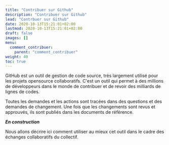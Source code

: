 ```yaml
---
title: "Contribuer sur Github"
description: "Contribuer sur Github"
lead: "Contrbuer sur Github"
date: 2020-10-13T15:21:01+02:00
lastmod: 2020-10-13T15:21:01+02:00
draft: false
images: []
menu:
  comment_contribuer:
    parent: "comment_contribuer"
weight: 40
toc: true
---
```


GitHub est un outil de gestion de code source, très largement utilisé pour les projets opensource collaboratifs.
C'est un outil qui permet à des millions de développeurs dans le monde de contribuer et de revoir des milliards de lignes de codes.

Toutes les demandes et les actions sont tracées dans des questions et des demandes de changement.
Une fois que les changements sont revus et approuvés, ils sont publiés dans les documents de référence.

***En construction***

Nous allons décrire ici comment utiliser au mieux cet outil dans le cadre des échanges collaboratifs du collectif.
